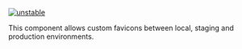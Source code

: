 [![unstable](http://badges.github.io/stability-badges/dist/unstable.svg)](http://github.com/badges/stability-badges)

This component allows custom favicons between local, staging and production environments.
